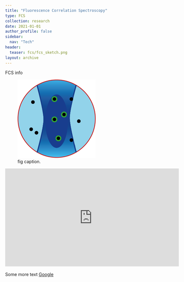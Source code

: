 ```yaml
---
title: "Fluorescence Correlation Spectroscopy"
type: FCS
collection: research
date: 2021-01-01
author_profile: false
sidebar:
  nav: "Tech"
header:
  teaser: fcs/fcs_sketch.png
layout: archive
---
```


<div style="text-align: justify">
FCS info

<figure style="width: 50%" class="align-center">
<img src='/images/fcs/fcs_sketch.png'>
<figcaption>fig caption.</figcaption>
</figure>

<iframe width="560" height="315" src="https://www.youtube.com/embed/mDavPS6tzE8" frameborder="0" allow="accelerometer; autoplay; clipboard-write; encrypted-media; gyroscope; picture-in-picture" allowfullscreen></iframe>

Some more text <a href="http://www.google.com">Google</a>



